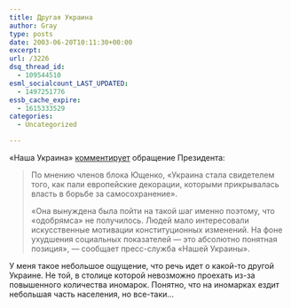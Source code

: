 ```yaml
---
title: Другая Украина
author: Gray
type: posts
date: 2003-06-20T10:11:30+00:00
excerpt:
url: /3226
dsq_thread_id:
  - 109544510
esml_socialcount_LAST_UPDATED:
  - 1497251776
essb_cache_expire:
  - 1615333529
categories:
  - Uncategorized

---
```








&#171;Наша Украина&#187; <a href="http://www.pravda.com.ua/ru/archive/2003/june/20/news//5.shtml" target="_blank">комментирует</a> обращение Президента:

> По мнению членов блока Ющенко, &#171;Украина стала свидетелем того, как пали европейские декорации, которыми прикрывалась власть в борьбе за самосохранение&#187;.
> 
> &#171;Она вынуждена была пойти на такой шаг именно поэтому, что &#171;одобрямса&#187; не получилось. Людей мало интересовали искусственные мотивации конституционных изменений. На фоне ухудшения социальных показателей &#8212; это абсолютно понятная позиция&#187;, &#8212; сообщает пресс-служба &#171;Нашей Украины&#187;. 

У меня такое небольшое ощущение, что речь идет о какой-то другой Украине. Не той, в столице которой невозможно проехать из-за повышенного количества иномарок. Понятно, что на иномарках ездит небольшая часть населения, но все-таки&#8230;